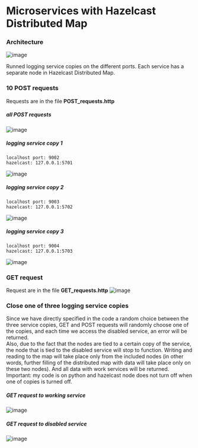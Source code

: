 # Microservices with Hazelcast Distributed Map

### Architecture
![image](https://user-images.githubusercontent.com/60771374/170538654-9d4c1514-0bb9-436f-885c-3705d4731e2c.png)

Runned logging service copies on the different ports. Each service has a separate node in Hazelcast Distributed Map.

### 10 POST requests
Requests are in the file **POST_requests.http**

##### all POST requests
![image](https://user-images.githubusercontent.com/60771374/170539017-70c05506-9978-4beb-88ea-bd9096520f9f.png)

##### logging service copy 1
```
localhost port: 9002
hazelcast: 127.0.0.1:5701
```
![image](https://user-images.githubusercontent.com/60771374/170539620-cf0aa963-fccb-407e-a38c-88020fe1c03a.png)


##### logging service copy 2
```
localhost port: 9003
hazelcast: 127.0.0.1:5702
```
![image](https://user-images.githubusercontent.com/60771374/170539651-305251d0-6b56-444c-ab41-8173ec21d936.png)


##### logging service copy 3
```
localhost port: 9004
hazelcast: 127.0.0.1:5703
```
![image](https://user-images.githubusercontent.com/60771374/170539702-c1b1d9e0-17e8-4c9f-9993-2c71d3260d6b.png)

### GET request
Request are in the file **GET_requests.http**
![image](https://user-images.githubusercontent.com/60771374/170539970-f2f1fc39-ca50-4486-81f8-b7bfdca9ddb6.png)

### Close one of three logging service copies
Since we have directly specified in the code a random choice between the three service copies, GET and POST requests will randomly choose one of the copies, and each time we access the disabled service, an error will be returned.\
Also, due to the fact that the nodes are tied to a certain copy of the service, the node that is tied to the disabled service will stop to function. Writing and reading to the map will take place only from the included nodes (in other words, further filling of the distributed map with data will take place only on these two nodes). And all data with work services will be returned.
Important: my code is on python and hazelcast node does not turn off when one of copies is turned off.
##### GET request to working service
![image](https://user-images.githubusercontent.com/60771374/170542833-5aaae5aa-dceb-498c-aa1d-1070bbbdcab0.png)
##### GET request to disabled service
![image](https://user-images.githubusercontent.com/60771374/170542863-6d93fef1-31d3-4c84-95b2-e602365df0da.png)


